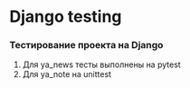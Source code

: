 # Django testing  
### Тестирование проекта на Django
 1. Для ya_news тесты выполнены на pytest
 2. Для ya_note на unittest
